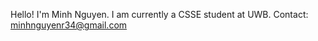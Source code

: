 Hello! I'm Minh Nguyen. I am currently a CSSE student at UWB.
Contact: minhnguyenr34@gmail.com

<!---
MinNguTru/MinNguTru is a ✨ special ✨ repository because its `README.md` (this file) appears on your GitHub profile.
You can click the Preview link to take a look at your changes.
--->
